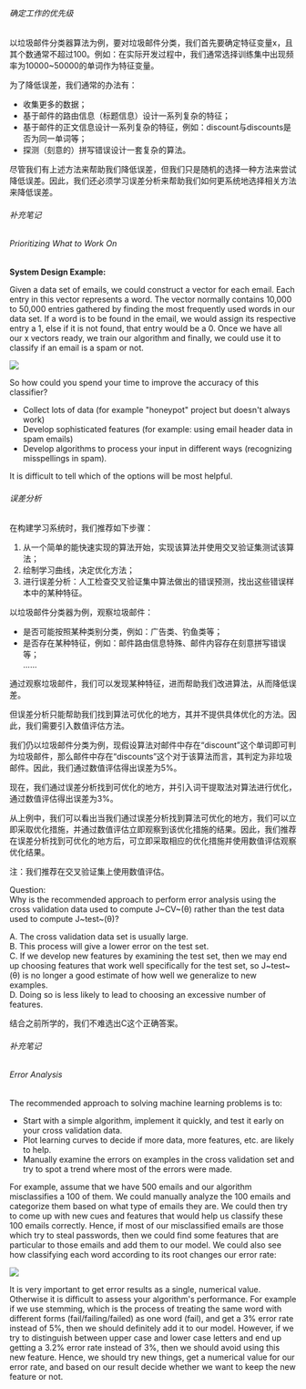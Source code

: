 ###### 确定工作的优先级   

以垃圾邮件分类器算法为例，要对垃圾邮件分类，我们首先要确定特征变量x，且其个数通常不超过100。例如：在实际开发过程中，我们通常选择训练集中出现频率为10000~50000的单词作为特征变量。          

为了降低误差，我们通常的办法有：   

- 收集更多的数据；  
- 基于邮件的路由信息（标题信息）设计一系列复杂的特征；  
- 基于邮件的正文信息设计一系列复杂的特征，例如：discount与discounts是否为同一单词等；  
- 探测（刻意的）拼写错误设计一套复杂的算法。      

尽管我们有上述方法来帮助我们降低误差，但我们只是随机的选择一种方法来尝试降低误差。因此，我们还必须学习误差分析来帮助我们如何更系统地选择相关方法来降低误差。         

###### 补充笔记   

###### Prioritizing What to Work On    

**System Design Example:**   

Given a data set of emails, we could construct a vector for each email. Each entry in this vector represents a word. The vector normally contains 10,000 to 50,000 entries gathered by finding the most frequently used words in our data set. If a word is to be found in the email, we would assign its respective entry a 1, else if it is not found, that entry would be a 0. Once we have all our x vectors ready, we train our algorithm and finally, we could use it to classify if an email is a spam or not.    

![](http://upload-images.jianshu.io/upload_images/5983416-34997c7d4f9c5335.png?imageMogr2/auto-orient/strip%7CimageView2/2/w/1240)

So how could you spend your time to improve the accuracy of this classifier?    

- Collect lots of data (for example "honeypot" project but doesn't always work)
- Develop sophisticated features (for example: using email header data in spam emails)
- Develop algorithms to process your input in different ways (recognizing misspellings in spam).    

It is difficult to tell which of the options will be most helpful.    

###### 误差分析   

在构建学习系统时，我们推荐如下步骤：   

1. 从一个简单的能快速实现的算法开始，实现该算法并使用交叉验证集测试该算法；   
2. 绘制学习曲线，决定优化方法；    
3. 进行误差分析：人工检查交叉验证集中算法做出的错误预测，找出这些错误样本中的某种特征。      

以垃圾邮件分类器为例，观察垃圾邮件：    

- 是否可能按照某种类别分类，例如：广告类、钓鱼类等；   
- 是否存在某种特征，例如：邮件路由信息特殊、邮件内容存在刻意拼写错误等；   
......    

通过观察垃圾邮件，我们可以发现某种特征，进而帮助我们改进算法，从而降低误差。        

但误差分析只能帮助我们找到算法可优化的地方，其并不提供具体优化的方法。因此，我们需要引入数值评估方法。      

我们仍以垃圾邮件分类为例，现假设算法对邮件中存在“discount”这个单词即可判为垃圾邮件，那么邮件中存在“discounts”这个对于该算法而言，其判定为非垃圾邮件。因此，我们通过数值评估得出误差为5%。  

现在，我们通过误差分析找到可优化的地方，并引入词干提取法对算法进行优化，通过数值评估得出误差为3%。      

从上例中，我们可以看出当我们通过误差分析找到算法可优化的地方，我们可以立即采取优化措施，并通过数值评估立即观察到该优化措施的结果。因此，我们推荐在误差分析找到可优化的地方后，可立即采取相应的优化措施并使用数值评估观察优化结果。      

注：我们推荐在交叉验证集上使用数值评估。   

Question:  
Why is the recommended approach to perform error analysis using the cross validation data used to compute J~CV~(θ) rather than the test data used to compute J~test~(θ)?   

A. The cross validation data set is usually large.  
B. This process will give a lower error on the test set.  
C. If we develop new features by examining the test set, then we may end up choosing features that work well specifically for the test set, so J~test~(θ) is no longer a good estimate of how well we generalize to new examples.  
D. Doing so is less likely to lead to choosing an excessive number of features.        

结合之前所学的，我们不难选出C这个正确答案。

###### 补充笔记   

###### Error Analysis    

The recommended approach to solving machine learning problems is to:   

- Start with a simple algorithm, implement it quickly, and test it early on your cross validation data.
- Plot learning curves to decide if more data, more features, etc. are likely to help.
- Manually examine the errors on examples in the cross validation set and try to spot a trend where most of the errors were made.     

For example, assume that we have 500 emails and our algorithm misclassifies a 100 of them. We could manually analyze the 100 emails and categorize them based on what type of emails they are. We could then try to come up with new cues and features that would help us classify these 100 emails correctly. Hence, if most of our misclassified emails are those which try to steal passwords, then we could find some features that are particular to those emails and add them to our model. We could also see how classifying each word according to its root changes our error rate:  

![](http://upload-images.jianshu.io/upload_images/5983416-0777e2a187f5a388.png?imageMogr2/auto-orient/strip%7CimageView2/2/w/1240)

It is very important to get error results as a single, numerical value. Otherwise it is difficult to assess your algorithm's performance. For example if we use stemming, which is the process of treating the same word with different forms (fail/failing/failed) as one word (fail), and get a 3% error rate instead of 5%, then we should definitely add it to our model. However, if we try to distinguish between upper case and lower case letters and end up getting a 3.2% error rate instead of 3%, then we should avoid using this new feature. Hence, we should try new things, get a numerical value for our error rate, and based on our result decide whether we want to keep the new feature or not. 
